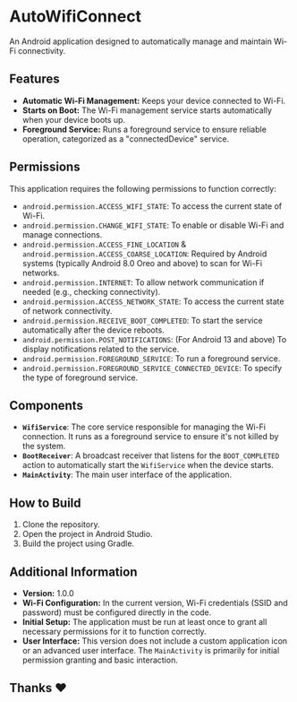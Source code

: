 # AutoWifiConnect

An Android application designed to automatically manage and maintain Wi-Fi connectivity.

## Features

*   **Automatic Wi-Fi Management:** Keeps your device connected to Wi-Fi.
*   **Starts on Boot:** The Wi-Fi management service starts automatically when your device boots up.
*   **Foreground Service:** Runs a foreground service to ensure reliable operation, categorized as a "connectedDevice" service.

## Permissions

This application requires the following permissions to function correctly:

*   `android.permission.ACCESS_WIFI_STATE`: To access the current state of Wi-Fi.
*   `android.permission.CHANGE_WIFI_STATE`: To enable or disable Wi-Fi and manage connections.
*   `android.permission.ACCESS_FINE_LOCATION` & `android.permission.ACCESS_COARSE_LOCATION`: Required by Android systems (typically Android 8.0 Oreo and above) to scan for Wi-Fi networks.
*   `android.permission.INTERNET`: To allow network communication if needed (e.g., checking connectivity).
*   `android.permission.ACCESS_NETWORK_STATE`: To access the current state of network connectivity.
*   `android.permission.RECEIVE_BOOT_COMPLETED`: To start the service automatically after the device reboots.
*   `android.permission.POST_NOTIFICATIONS`: (For Android 13 and above) To display notifications related to the service.
*   `android.permission.FOREGROUND_SERVICE`: To run a foreground service.
*   `android.permission.FOREGROUND_SERVICE_CONNECTED_DEVICE`: To specify the type of foreground service.

## Components

*   **`WifiService`**: The core service responsible for managing the Wi-Fi connection. It runs as a foreground service to ensure it's not killed by the system.
*   **`BootReceiver`**: A broadcast receiver that listens for the `BOOT_COMPLETED` action to automatically start the `WifiService` when the device starts.
*   **`MainActivity`**: The main user interface of the application.

## How to Build

1.  Clone the repository.
2.  Open the project in Android Studio.
3.  Build the project using Gradle.

## Additional Information

*   **Version:** 1.0.0
*   **Wi-Fi Configuration:** In the current version, Wi-Fi credentials (SSID and password) must be configured directly in the code.
*   **Initial Setup:** The application must be run at least once to grant all necessary permissions for it to function correctly.
*   **User Interface:** This version does not include a custom application icon or an advanced user interface. The `MainActivity` is primarily for initial permission granting and basic interaction.

## Thanks ❤️